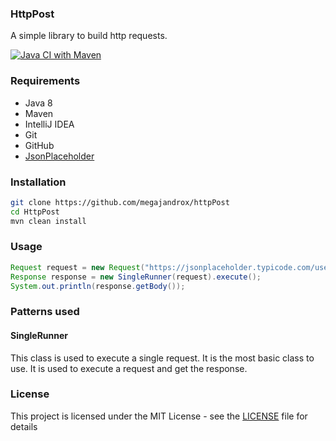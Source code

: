 ### HttpPost

A simple library to build http requests.

[![Java CI with Maven](https://github.com/megajandrox/httpPost/actions/workflows/maven.yml/badge.svg)](https://github.com/megajandrox/httpPost/actions/workflows/maven.yml)

### Requirements

* Java 8    
* Maven
* IntelliJ IDEA
* Git
* GitHub
* [JsonPlaceholder](https://jsonplaceholder.typicode.com/)

### Installation

```bash
git clone https://github.com/megajandrox/httpPost
cd HttpPost
mvn clean install
```
### Usage

```java
Request request = new Request("https://jsonplaceholder.typicode.com/users/1", "GET");
Response response = new SingleRunner(request).execute();
System.out.println(response.getBody());
```
### Patterns used 

#### SingleRunner

This class is used to execute a single request. It is the most basic class to use. 
It is used to execute a request and get the response.

### License

This project is licensed under the MIT License - see the [LICENSE](LICENSE) file for details

